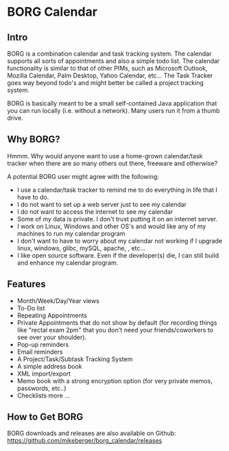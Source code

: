 # BORG Calendar

## Intro

BORG is a combination calendar and task tracking system. The calendar supports all sorts of appointments and also a simple todo list. The calendar functionality is similar to that of other PIMs, such as Microsoft Outlook, Mozilla Calendar, Palm Desktop, Yahoo Calendar, etc... The Task Tracker goes way beyond todo's and might better be called a project tracking system.

BORG is basically meant to be a small self-contained Java application that you can run locally (i.e. without a network). Many users run it from a thumb drive. 

## Why BORG?
 
Hmmm. Why would anyone want to use a home-grown calendar/task tracker when there are so many others out there, freeware and otherwise?

A potential BORG user might agree with the following: 

* I use a calendar/task tracker to remind me to do everything in life that I have to do.
* I do not want to set up a web server just to see my calendar
* I do not want to access the internet to see my calendar
* Some of my data is private. I don't trust putting it on an internet server.
* I work on Linux, Windows and other OS's and would like any of my machines to run my calendar program
* I don't want to have to worry about my calendar not working if I upgrade linux, windows, glibc, mySQL, apache, <fill in any third-party software that causes things to stop working>, etc...
* I like open source software. Even if the developer(s) die, I can still build and enhance my calendar program.

## Features
 
* Month/Week/Day/Year views
* To-Do list
* Repeating Appointments
* Private Appointments that do not show by default (for recording things like "rectal exam 2pm" that you don't need your friends/coworkers to see over your shoulder).
* Pop-up reminders
* Email reminders
* A Project/Task/Subtask Tracking System
* A simple address book
* XML import/export
* Memo book with a strong encryption option (for very private memos, passwords, etc..)
* Checklists
more ...

## How to Get BORG
 
BORG downloads and releases are also available on Github: https://github.com/mikeberger/borg_calendar/releases
